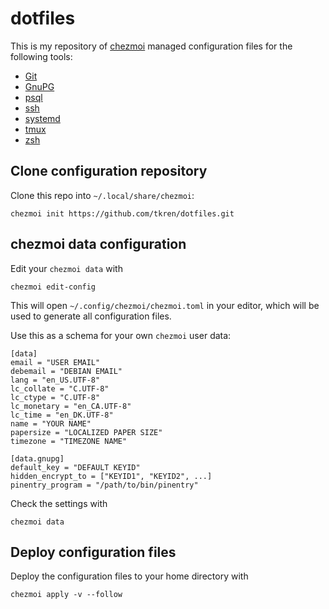 # dotfiles

This is my repository of [chezmoi](https://www.chezmoi.io/) managed
configuration files for the following tools:

- [Git](https://git-scm.com/)
- [GnuPG](https://gnupg.org/)
- [psql](https://www.postgresql.org/docs/current/app-psql.html)
- [ssh](https://openssh.com/)
- [systemd](https://systemd.io/)
- [tmux](https://tmux.github.io/)
- [zsh](https://www.zsh.org/)

## Clone configuration repository

Clone this repo into `~/.local/share/chezmoi`:

```
chezmoi init https://github.com/tkren/dotfiles.git
```

## chezmoi data configuration

Edit your `chezmoi data` with

```
chezmoi edit-config
```

This will open `~/.config/chezmoi/chezmoi.toml` in your editor, which
will be used to generate all configuration files.

Use this as a schema for your own `chezmoi` user data:

```
[data]
email = "USER EMAIL"
debemail = "DEBIAN EMAIL"
lang = "en_US.UTF-8"
lc_collate = "C.UTF-8"
lc_ctype = "C.UTF-8"
lc_monetary = "en_CA.UTF-8"
lc_time = "en_DK.UTF-8"
name = "YOUR NAME"
papersize = "LOCALIZED PAPER SIZE"
timezone = "TIMEZONE NAME"

[data.gnupg]
default_key = "DEFAULT KEYID"
hidden_encrypt_to = ["KEYID1", "KEYID2", ...]
pinentry_program = "/path/to/bin/pinentry"
```

Check the settings with

```
chezmoi data
```


## Deploy configuration files

Deploy the configuration files to your home directory with

```
chezmoi apply -v --follow
```
